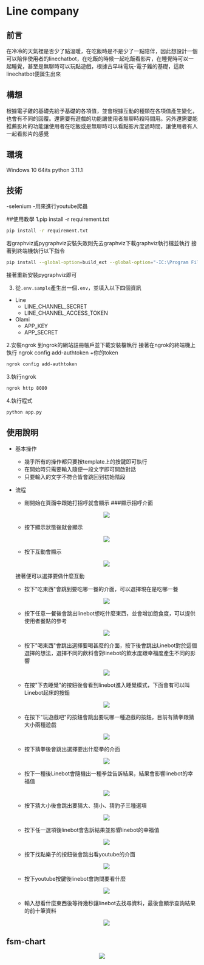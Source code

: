 # Line company

## 前言
在冷冷的天氣裡是否少了點溫暖，在吃飯時是不是少了一點陪伴，因此想設計一個可以陪伴使用者的linechatbot，在吃飯的時候一起吃飯看影片，在睡覺時可以一起睡覺，甚至是無聊時可以玩點遊戲，根據古早味電玩-電子雞的基礎，這款linechatbot便誕生出來

## 構想
根據電子雞的基礎先給予基礎的各項值，並會根據互動的種類在各項值產生變化，也會有不同的回覆。還需要有遊戲的功能讓使用者無聊時殺時間用。另外還需要能推薦影片的功能讓使用者在吃飯或是無聊時可以看點影片度過時間，讓使用者有人一起看影片的感覺

## 環境
Windows 10 64its
python 3.11.1

## 技術
-selenium
    -用來進行youtube爬蟲

##使用教學
1.pip install -r requirement.txt
```sh
pip install -r requirement.txt
```

若graphviz或pygraphviz安裝失敗則先去graphviz下載graphviz執行檔並執行 
接著到終端機執行以下指令
```sh
pip install --global-option=build_ext --global-option="-IC:\Program Files\Graphviz\include" --global-option="-LC:\Program Files\Graphviz\lib" pygraphviz
```

接著重新安裝pygraphviz即可

3. 從`.env.sample`產生出一個`.env`，並填入以下四個資訊

- Line
    - LINE_CHANNEL_SECRET
    - LINE_CHANNEL_ACCESS_TOKEN
- Olami
    - APP_KEY
    - APP_SECRET

2.安裝ngrok
到ngrok的網站註冊帳戶並下載安裝檔執行
接著在ngrok的終端機上執行
ngrok config add-authtoken +你的token
```sh
ngrok config add-authtoken
```

3.執行ngrok
```sh
ngrok http 8080
```

4.執行程式
```sh
python app.py
```

## 使用說明
- 基本操作
    - 幾乎所有的操作都只要按template上的按鍵即可執行
    - 在開始時只需要輸入隨便一段文字即可開啟對話
    - 只要輸入的文字不符合皆會跳回到初始階段

- 流程
    - 剛開始在頁面中跟她打招呼就會顯示
    ###顯示招呼介面
    <p align=center>
        <img src="img/decision.jpg">
    </p>
    
    - 按下顯示狀態後就會顯示
    <p align=center>
        <img src="img/show_situation.jpg">
    </p>
    
    - 按下互動會顯示
    <p align=center>
        <img src="img/interaction.jpg">
    </p>
    
    接著便可以選擇要做什麼互動
    - 按下"吃東西"會跳到要吃哪一餐的介面，可以選擇現在是吃哪一餐
    <p align=center>
        <img src="img/choose_eat.jpg">
    </p>
    
    - 按下任意一餐後會跳出linebot想吃什麼東西，並會增加飽食度，可以提供使用者餐點的參考
    <p align=center>
        <img src="img/eat.jpg">
    </p>
    
    - 按下"喝東西"會跳出選擇要喝甚麼的介面，按下後會跳出Linebot對於這個選擇的想法，選擇不同的飲料會對linebot的飲水度跟幸福度產生不同的影響
    <p align=center>
        <img src="img/choose_drink.jpg">
    </p>
    
    - 在按"下去睡覺"的按鈕後會看到linebot進入睡覺模式，下面會有可以叫Linebot起床的按鈕
    <p align=center>
        <img src="img/drink.jpg">
    </p>
    
    - 在按下"玩遊戲吧"的按鈕會跳出要玩哪一種遊戲的按鈕，目前有猜拳跟猜大小兩種遊戲
    <p align=center>
        <img src="img/choose_play.jpg">
    </p>
    
    - 按下猜拳後會跳出選擇要出什麼拳的介面
    <p align=center>
        <img src="img/shoot.jpg">
    </p>
    
    - 按下一種後Linebot會隨機出一種拳並告訴結果，結果會影響linebot的幸福值
    <p align=center>
        <img src="img/shoot_result.jpg">
    </p>
    
    - 按下猜大小後會跳出要猜大、猜小、猜豹子三種選項
    <p align=center>
        <img src="img/shake.jpg">
    </p>
    
    - 按下任一選項後linebot會告訴結果並影響linebot的幸福值
    <p align=center>
        <img src="img/shake_result.jpg">
    </p>
    
    - 按下找點樂子的按鈕後會跳出看youtube的介面
    <p align=center>
        <img src="img/youtube.jpg">
    </p>
    
    - 按下youtube按鍵後linebot會詢問要看什麼
    <p align=center>
        <img src="img/to_search.jpg">
    </p>
    
    - 輸入想看什麼東西後等待幾秒讓linebot去找尋資料，最後會顯示查詢結果的前十筆資料
    <p align=center>
        <img src="img/search.jpg">
    </p>

## fsm-chart
<p align=center>
    <img src="img/fsm.jpg">
</p>